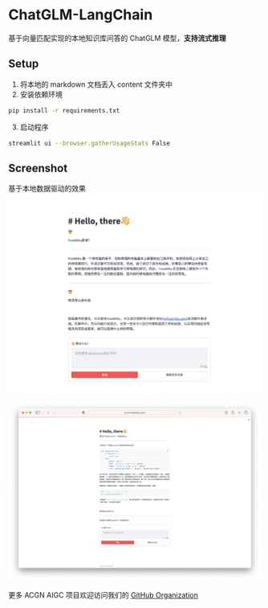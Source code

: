 # ChatGLM-LangChain

基于向量匹配实现的本地知识库问答的 ChatGLM 模型，**支持流式推理**

## Setup

1. 将本地的 markdown 文档丢入 content 文件夹中
2. 安装依赖环境
```bash
pip install -r requirements.txt
```
3. 启动程序
```bash
streamlit ui --browser.gatherUsageStats False
```

## Screenshot

基于本地数据驱动的效果
![](screenshot/1.png)

![](screenshot/2.png)

更多 ACGN AIGC 项目欢迎访问我们的 [GitHub Organization](https://github.com/vtuber-plan)